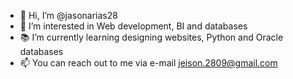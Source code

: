 - 👋 Hi, I’m @jasonarias28
- 🔎 I’m interested in Web development, BI and databases
- 📚 I’m currently learning designing websites, Python and Oracle databases
- 📫 You can reach out to me via e-mail jeison.2809@gmail.com

<!---
jasonarias28/jasonarias28 is a ✨ special ✨ repository because its `README.md` (this file) appears on your GitHub profile.
You can click the Preview link to take a look at your changes.
--->
